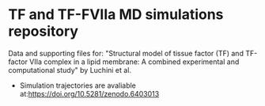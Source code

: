 # TF and TF-FVIIa MD simulations repository 

Data and supporting files for: "Structural model of tissue factor (TF) and TF-factor VIIa complex in a lipid membrane: A combined experimental and computational study" by Luchini et al.


- Simulation trajectories are avaliable at:https://doi.org/10.5281/zenodo.6403013

